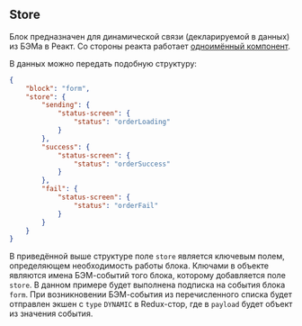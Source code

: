 ## Store

Блок предназначен для динамической связи (декларируемой в данных) из БЭМа в Реакт.
Со стороны реакта работает [одноимённый компонент](../../platform/components/Store/README.md).

В данных можно передать подобную структуру:
```json
{
    "block": "form",
    "store": {
        "sending": {
            "status-screen": {
                "status": "orderLoading"
            }
        },
        "success": {
            "status-screen": {
                "status": "orderSuccess"
            }
        },
        "fail": {
            "status-screen": {
                "status": "orderFail"
            }
        }
    }
}
```

В приведённой выше структуре поле `store` является ключевым полем, определяющем необходимость работы блока.
Ключами в объекте являются имена БЭМ-событий того блока, которому добавляется поле `store`. В данном примере будет выполнена подписка на события блока `form`.
При возникновении БЭМ-события из перечисленного списка будет отправлен экшен с `type` `DYNAMIC` в Redux-стор, где в `payload` будет объект из значения события.
